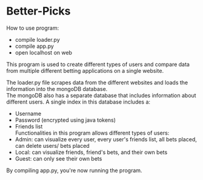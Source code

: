 # Better-Picks

How to use program:
* compile loader.py
* compile app.py
* open localhost on web

This program is used to create different types of users and compare data from multiple different betting applications on a single website. 

The loader.py file scrapes data from the different websites and loads the information into the mongoDB database.  
The mongoDB also has a separate database that includes information about different users. A single index in this database includes a:  
* Username
* Password (encrypted using java tokens)
* Friends list  
Functionalities in this program allows different types of users:  
* Admin: can visualize every user, every user's friends list, all bets placed, can delete users/ bets placed
* Local: can visualize friends, friend's bets, and their own bets
* Guest: can only see their own bets

By compiling app.py, you're now running the program.
